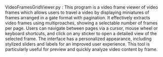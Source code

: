 VideoFramesGridViewer.py : This program is a video frame viewer of video frames which allows users to travel a video by displaying miniatures of frames arranged in a gate format with pagination. 
It effectively extracts video frames using multiproaches, showing a selectable number of frames per page. 
Users can navigate between pages via a cursor, mouse wheel or keyboard shortcuts, and click on any sticker to open a detailed view of the selected frame.
The interface has a personalized appearance, including stylized sliders and labels for an improved user experience. 
This tool is particularly useful for preview and quickly analyze video content by frame.



